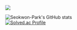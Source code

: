 <img src="https://capsule-render.vercel.app/api?type=slice&color=gradient&customColorList=0,2,2,5,30&height=200&text=Github&fontAlign=70&rotate=13&fontAlignY=25&desc=Computer%20Graphics%20and%20Game%20Engine&descAlign=77.&descAlignY=44">


![Seokwon-Park's GitHub stats](https://github-readme-stats.vercel.app/api?username=Seokwon-Park&show_icons=true&theme=dark)   
[![Solved.ac Profile](http://mazassumnida.wtf/api/v2/generate_badge?boj=rty3394)](https://solved.ac/rty3394/)

